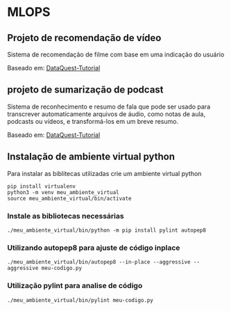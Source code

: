 # MLOPS
## Projeto de recomendação de vídeo
Sistema de recomendação de filme com base em uma indicação do usuário

Baseado em: [DataQuest-Tutorial](https://app.dataquest.io/c/93/m/99994/build-a-movie-recommendation-system-in-python)

## projeto de sumarização de podcast
Sistema de reconhecimento e resumo de fala que pode ser usado para transcrever automaticamente arquivos de áudio, como notas de aula, podcasts ou vídeos, e transformá-los em um breve resumo.

Baseado em: [DataQuest-Tutorial](https://app.dataquest.io/c/93/m/99995/build-a-speech-recognition-and-summarization-system)

## Instalação de ambiente virtual python
Para instalar as biblitecas utilizadas crie um ambiente virtual python
```
pip install virtualenv
python3 -m venv meu_ambiente_virtual
source meu_ambiente_virtual/bin/activate
```

### Instale as bibliotecas necessárias
```
./meu_ambiente_virtual/bin/python -m pip install pylint autopep8
```

### Utilizando autopep8 para ajuste de código inplace
```
./meu_ambiente_virtual/bin/autopep8 --in-place --aggressive --aggressive meu-codigo.py
```

### Utilização pylint para analise de código
```
./meu_ambiente_virtual/bin/pylint meu-codigo.py
```
